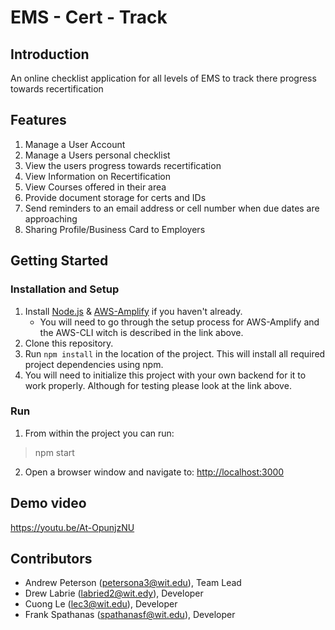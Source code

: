 # EMS - Cert - Track

## Introduction

An online checklist application for all levels of EMS to track there progress towards recertification

## Features

1. Manage a User Account
2. Manage a Users personal checklist
3. View the users progress towards recertification
4. View Information on Recertification
5. View Courses offered in their area
6. Provide document storage for certs and IDs
7. Send reminders to an email address or cell number when due dates are approaching
8. Sharing Profile/Business Card to Employers

## Getting Started

### Installation and Setup

1. Install [Node.js](https://nodejs.org/) & [AWS-Amplify](https://docs.amplify.aws/cli/start/install/) if you haven't already.
    - You will need to go through the setup process for AWS-Amplify and the AWS-CLI witch is described in the link above.
2. Clone this repository.
3. Run `npm install` in the location of the project. This will install all required project dependencies using npm.
4. You will need to initialize this project with your own backend for it to work properly. Although for testing please look at the link above.

### Run

1. From within the project you can run:

> npm start
  
2. Open a browser window and navigate to: [http://localhost:3000](http://localhost:3000)

## Demo video

<https://youtu.be/At-OpunjzNU>

## Contributors

* Andrew Peterson (petersona3@wit.edu), Team Lead
* Drew Labrie (labried2@wit.edy), Developer
* Cuong Le (lec3@wit.edu), Developer
* Frank Spathanas (spathanasf@wit.edu), Developer

